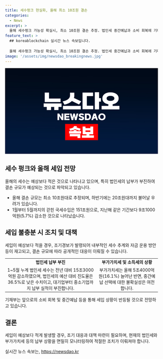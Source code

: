 ```yaml
---
title: 세수펑크 현실화, 올해 최소 10조원 결손
categories:
  - News
excerpt: >
  올해 세수펑크 가능성 확실시, 최소 10조원 결손 추정. 법인세 중간예납과 소비 회복에 기대. 1-5월 국세수입 151조원, 전년 대비 5.7% 감소. 46.6% 대비 진도율 41.1%, 최근 5년평균 대비 5.9%p 낮아 조기 경보 발령. 법인세로 인한 세수 부진, 대기업부터 중소기업까지 영향. 세입 흐름과 중간예납에 따라 결손액 변동 예상. 부가가치세는 5조4000억원 늘어 38조8000억원으로 작년 동기 대비 16.1% 증가.
feature_text: >
  ## koreablockchain 실시간 뉴스 속보입니다.

  올해 세수펑크 가능성 확실시, 최소 10조원 결손 추정. 법인세 중간예납과 소비 회복에 기대. 1-5월 국세수입 151조원, 전년 대비 5.7% 감소. 46.6% 대비 진도율 41.1%, 최근 5년평균 대비 5.9%p 낮아 조기 경보 발령. 법인세로 인한 세수 부진, 대기업부터 중소기업까지 영향. 세입 흐름과 중간예납에 따라 결손액 변동 예상. 부가가치세는 5조4000억원 늘어 38조8000억원으로 작년 동기 대비 16.1% 증가.
image: '/assets/img/newsdao_breakingnews.jpg'
---
```


<p><img src="/assets/img/newsdao_breakingnews.jpg" alt="koreablockchain 속보" /></p>

<h2 data-ke-size="size26">세수 펑크와 올해 세입 전망</h2>

<p data-ke-size="size16">올해의 세수는 예상보다 적은 것으로 나타나고 있으며, 특히 법인세의 납부가 부진하여 결손 규모가 예상되는 것으로 파악되고 있습니다.</p>

<ul>
<li>올해 결손 규모는 최소 10조원대로 추정되며, 하반기에는 20조원대까지 불어날 우려가 있습니다.</li>
<li>1월부터 5월까지의 걷힌 국세수입은 151조원으로, 지난해 같은 기간보다 9조1000억원(5.7%) 감소한 것으로 나타났습니다.</li>
</ul>

<h2 data-ke-size="size26">세입 불충분 시 조치 및 대책</h2>

<p data-ke-size="size16">세입이 예상보다 적을 경우, 조기경보가 발령되어 내부적인 세수 추계와 자금 운용 방안 등이 재고되고, 결손 규모에 따라 공개적인 대응이 이뤄질 수 있습니다.</p>

<table>
<tr>
<td style="text-align: center; height: 17px;"><b>법인세 납부 부진</b></td>
<td style="text-align: center; height: 17px;"><b>부가가치세 및 소득세의 상황</b></td>
</tr>
<tr>
<td style="text-align: center; height: 17px;">1~5월 누계 법인세 세수는 전년 대비 15조3000억원 감소하였으며, 법인세의 예산 대비 진도율은 36.5%로 낮은 수치이고, 대기업부터 중소기업까지 납부 실적이 부진합니다.</td>
<td style="text-align: center; height: 17px;">부가가치세는 올해 5조4000억원(16.1%) 늘어난 반면, 중간예납 선택에 대한 불확실성은 여전합니다.</td>
</tr>
</table>

<p data-ke-size="size16">기재부는 앞으로의 소비 회복 및 중간예납 등을 통해 세입 상황이 반등될 것으로 전망하고 있습니다.</p>

<h2 data-ke-size="size26">결론</h2>

<p data-ke-size="size16">세입이 예상보다 적게 발생할 경우, 조기 대응과 대책 마련이 필요하며, 현재의 법인세와 부가가치세 등의 납부 상황을 면밀히 모니터링하여 적절한 조치가 이뤄져야 합니다.</p>
실시간 뉴스 속보는, <a href="https://newsdao.kr" rel="dofollow">https://newsdao.kr</a>



